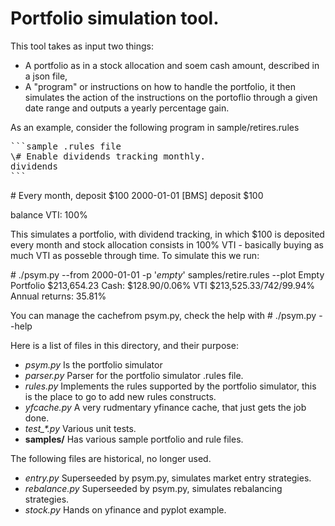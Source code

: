 # Portfolio simulation tool.

This tool takes as input two things:
- A portfolio as in a stock allocation and soem cash amount, described in a json file,
- A "program" or instructions on how to handle the portfolio,
it then simulates the action of the instructions on the portoflio through a given date
range and outputs a yearly percentage gain.

As an example, consider the following program in sample/retires.rules

<pre>```sample .rules file
\# Enable dividends tracking monthly.
dividends
```</pre>

\# Every month, deposit $100
2000-01-01 [BMS] deposit $100

balance VTI: 100%

This simulates a portfolio, with dividend tracking, in which $100 is deposited every 
month and stock allocation consists in 100% VTI - basically buying as much VTI as posseble 
through time. To simulate this we run:

\# ./psym.py --from 2000-01-01 -p '*empty*' samples/retire.rules --plot
Empty Portfolio $213,654.23
        Cash: $128.90/0.06%
        VTI     $213,525.33/742/99.94%
Annual returns: 35.81%

You can manage the cachefrom psym.py, check the help with 
\# ./psym.py --help

Here is a list of files in this directory, and their purpose:

- _psym.py_
    Is the portfolio simulator
- _parser.py_
    Parser for the portfolio simulator .rules file.
- _rules.py_
    Implements the rules supported by the portfolio simulator, 
    this is the place to go to add new rules constructs.
- _yfcache.py_
    A very rudmentary yfinance cache, that just gets the job done.
- _test\_*.py_
    Various unit tests.
- __samples/__
    Has various sample portfolio and rule files.

The following files are historical, no longer used.
    
- _entry.py_
    Superseeded by psym.py, simulates market entry strategies.
- _rebalance.py_
    Superseeded by psym.py, simulates rebalancing strategies.
- _stock.py_
    Hands on yfinance and pyplot example.
